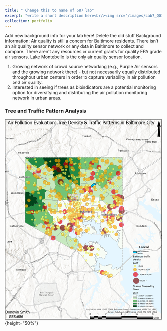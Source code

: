 ```yaml
---
title: " Change this to name of 687 lab"
excerpt: "write a short description here<br/><img src='/images/Lab7_QGIS_Map.pdf' height='50%'>"
collection: portfolio
---
```


Add new background info for your lab here! Delete the old stuff
Background information: Air quality is still a concern for Baltimore residents. There isn’t an air quality sensor network or any data in Baltimore to collect and compare. There aren't any resources or current grants for quality EPA grade air sensors. Lake Montebello is the only air quality sensor location.
1.	Growing network of crowd source networking (e.g., Purple Air sensors and the growing network there) - but not necessarily equally distributed throughout urban centers in order to capture variability in air pollution and air quality.
2.	Interested in seeing if trees as bioindicators are a potential monitoring option for diversifying and distributing the air pollution monitoring network in urban areas.

### Tree and Traffic Pattern Analysis 
![Map 1](../images/Final_Map1.PNG){height="50%"}
